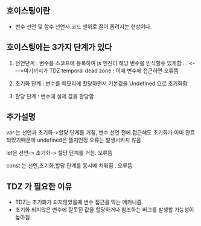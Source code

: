 ## 호이스팅이란

-   변수 선언 및 함수 선언시 코드 맨위로 끌어 올려지는 현상이다.

## 호이스팅에는 3가지 단계가 있다

1. 선언단계 : 변수를 스코프에 등록하여 js 엔진이 해당 변수를 인식할수 있게함
   .
   .
   <--->여기까지가 TDZ temporal dead zone : 이때 변수에 접근하면 오류뜸

2. 초기화 단계 : 변수를 메모리에 할당하면서 기본값을 Undefined 으로 초기화함
3. 할당 단계 : 변수에 실제 값을 할당함

## 추가설명

var 는 선언과 초기화->할당 단계를 거침, 변수 선언 전에 접근해도 초기화가 이미 완료되었기때문에 undefined은 뜰지언정 오류는 발생시키지 않음

let은 선언-> 초기화-> 할당 단계를 거침. 오류뜸

const 는 선언,초기화,할당 단계를 동시에 치뤄짐 . 오류뜸

## TDZ 가 필요한 이유

-   TDZ는 초기화가 되지않았을때 변수 접근을 막는 메커니즘.
-   초기화 되지않은 변수에 잘못된 값을 할당하거나 참조하는 버그를 발생할 가능성이 높아짐
